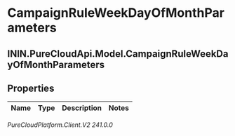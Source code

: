 # CampaignRuleWeekDayOfMonthParameters

## ININ.PureCloudApi.Model.CampaignRuleWeekDayOfMonthParameters

## Properties

|Name | Type | Description | Notes|
|------------ | ------------- | ------------- | -------------|



_PureCloudPlatform.Client.V2 241.0.0_

